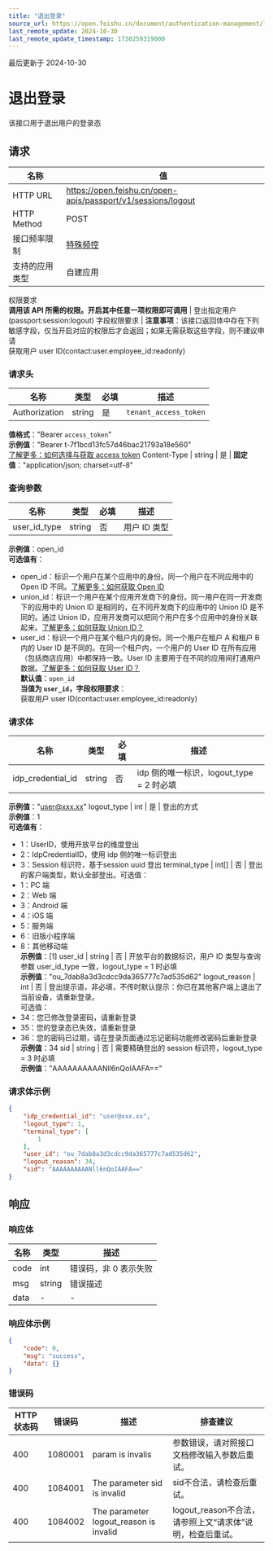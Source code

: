 ```yaml
---
title: "退出登录"
source_url: https://open.feishu.cn/document/authentication-management/login-state-management/logout
last_remote_update: 2024-10-30
last_remote_update_timestamp: 1730259319000
---
```

最后更新于 2024-10-30

# 退出登录

该接口用于退出用户的登录态

## 请求
名称 | 值
---|---
HTTP URL | https://open.feishu.cn/open-apis/passport/v1/sessions/logout
HTTP Method | POST
接口频率限制 | [特殊频控](https://open.feishu.cn/document/ukTMukTMukTM/uUzN04SN3QjL1cDN)
支持的应用类型 | 自建应用
权限要求  
            **调用该 API 所需的权限。开启其中任意一项权限即可调用** | 登出指定用户(passport:session:logout)
字段权限要求 | **注意事项**：该接口返回体中存在下列敏感字段，仅当开启对应的权限后才会返回；如果无需获取这些字段，则不建议申请  
        获取用户 user ID(contact:user.employee_id:readonly)

### 请求头

名称 | 类型 | 必填 | 描述
--- | --- | --- | ---
Authorization | string | 是 | `tenant_access_token`  
**值格式**："Bearer `access_token`"  
**示例值**："Bearer t-7f1bcd13fc57d46bac21793a18e560"  
[了解更多：如何选择与获取 access token](https://open.feishu.cn/document/uAjLw4CM/ugTN1YjL4UTN24CO1UjN/trouble-shooting/how-to-choose-which-type-of-token-to-use)
Content-Type | string | 是 | **固定值**："application/json; charset=utf-8"

### 查询参数

名称 | 类型 | 必填 | 描述
--- | --- | --- | ---
user_id_type | string | 否 | 用户 ID 类型  
**示例值**：open_id  
**可选值有**：  
- open_id：标识一个用户在某个应用中的身份。同一个用户在不同应用中的 Open ID 不同。[了解更多：如何获取 Open ID](https://open.feishu.cn/document/uAjLw4CM/ugTN1YjL4UTN24CO1UjN/trouble-shooting/how-to-obtain-openid)  
- union_id：标识一个用户在某个应用开发商下的身份。同一用户在同一开发商下的应用中的 Union ID 是相同的，在不同开发商下的应用中的 Union ID 是不同的。通过 Union ID，应用开发商可以把同个用户在多个应用中的身份关联起来。[了解更多：如何获取 Union ID？](https://open.feishu.cn/document/uAjLw4CM/ugTN1YjL4UTN24CO1UjN/trouble-shooting/how-to-obtain-union-id)  
- user_id：标识一个用户在某个租户内的身份。同一个用户在租户 A 和租户 B 内的 User ID 是不同的。在同一个租户内，一个用户的 User ID 在所有应用（包括商店应用）中都保持一致。User ID 主要用于在不同的应用间打通用户数据。[了解更多：如何获取 User ID？](https://open.feishu.cn/document/uAjLw4CM/ugTN1YjL4UTN24CO1UjN/trouble-shooting/how-to-obtain-user-id)  
**默认值**：`open_id`  
**当值为 `user_id`，字段权限要求**：  
获取用户 user ID(contact:user.employee_id:readonly)

### 请求体

名称 | 类型 | 必填 | 描述
--- | --- | --- | ---
idp_credential_id | string | 否 | idp 侧的唯一标识，logout_type = 2 时必填  
**示例值**："user@xxx.xx"
logout_type | int | 是 | 登出的方式  
**示例值**：1  
**可选值有**：  
- 1：UserID，使用开放平台的维度登出  
- 2：IdpCredentialID，使用 idp 侧的唯一标识登出  
- 3：Session 标识符，基于session uuid 登出
terminal_type | int\[\] | 否 | 登出的客户端类型，默认全部登出。可选值：  
- 1：PC 端  
- 2：Web 端  
- 3：Android 端  
- 4：iOS 端  
- 5：服务端  
- 6：旧版小程序端  
- 8：其他移动端  
**示例值**：[1]
user_id | string | 否 | 开放平台的数据标识，用户 ID 类型与查询参数 user_id_type 一致，logout_type = 1 时必填  
**示例值**："ou_7dab8a3d3cdcc9da365777c7ad535d62"
logout_reason | int | 否 | 登出提示语，非必填，不传时默认提示：你已在其他客户端上退出了当前设备，请重新登录。  
可选值：  
- 34：您已修改登录密码，请重新登录  
- 35：您的登录态已失效，请重新登录  
- 36：您的密码已过期，请在登录页面通过忘记密码功能修改密码后重新登录  
**示例值**：34
sid | string | 否 | 需要精确登出的 session 标识符，logout_type = 3 时必填  
**示例值**："AAAAAAAAAANll6nQoIAAFA=="

### 请求体示例
```json
{
    "idp_credential_id": "user@xxx.xx",
    "logout_type": 1,
    "terminal_type": [
        1
    ],
    "user_id": "ou_7dab8a3d3cdcc9da365777c7ad535d62",
    "logout_reason": 34,
    "sid": "AAAAAAAAAANll6nQoIAAFA=="
}
```

## 响应

### 响应体

名称 | 类型 | 描述
--- | --- | ---
code | int | 错误码，非 0 表示失败
msg | string | 错误描述
data | \- | \-

### 响应体示例
```json
{
    "code": 0,
    "msg": "success",
    "data": {}
}
```

### 错误码

HTTP状态码 | 错误码 | 描述 | 排查建议
--- | --- | --- | ---
400 | 1080001 | param is invalis | 参数错误，请对照接口文档修改输入参数后重试。
400 | 1084001 | The parameter sid is invalid | sid不合法，请检查后重试。
400 | 1084002 | The parameter logout_reason is invalid | logout_reason不合法，请参照上文“请求体”说明，检查后重试。
